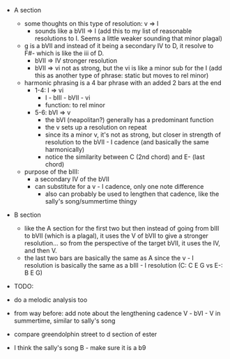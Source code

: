 - A section
    - some thoughts on this type of resolution: v => I
        - sounds like a bVII => I (add this to my list of reasonable resolutions to I.  Seems a little weaker sounding that minor plagal)
    - g is a bVII and instead of it being a secondary IV to D, it resolve to F#- which is like the iii of D.
        - bVII => IV stronger resolution
        - bVII => vi not as strong, but the vi is like a minor sub for the I
            (add this as another type of phrase: static but moves to rel minor)
    - harmonic phrasing is a 4 bar phrase with an added 2 bars at the end
        - 1-4: I => vi
            - I - bIII - bVII - vi
            - function: to rel minor
        - 5-6: bVI => v
            - the bVI (neapolitan?) generally has a predominant function
            - the v sets up a resolution on repeat
            - since its a minor v, it's not as strong, but closer in strength of resolution to the bVII - I cadence (and basically the same harmonically)
            - notice the similarity between C (2nd chord) and E- (last chord)
    - purpose of the bIII: 
        - a secondary IV of the bVII
        - can substitute for a v - I cadence, only one note difference
            - also can probably be used to lengthen that cadence, like the sally's song/summertime thingy

- B section
    - like the A section for the first two but then instead of going from bIII to bVII (which is a plagal), it uses the V of bVII to give a stronger resolution... so from the perspective of the target bVII, it uses the IV, and then V.
    - the last two bars are basically the same as A since the v - I resolution is basically the same as a bIII - I resolution (C: C E G vs E-: B E G)


- TODO:
- do a melodic analysis too
- from way before: add note about the lengthening cadence V - bVI - V in summertime, similar to sally's song
- compare greendolphin street to d section of ester
- I think the sally's song B - make sure it is a b9
